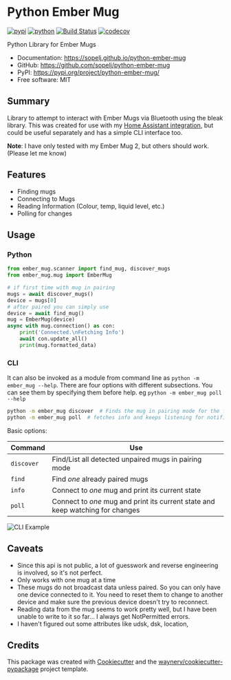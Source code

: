 # Python Ember Mug

[![pypi](https://img.shields.io/pypi/v/python-ember-mug.svg)](https://pypi.org/project/python-ember-mug/)
[![python](https://img.shields.io/pypi/pyversions/python-ember-mug.svg)](https://pypi.org/project/python-ember-mug/)
[![Build Status](https://github.com/sopelj/python-ember-mug/actions/workflows/dev.yml/badge.svg)](https://github.com/sopelj/python-ember-mug/actions/workflows/dev.yml)
[![codecov](https://codecov.io/gh/sopelj/python-ember-mug/branch/main/graphs/badge.svg)](https://codecov.io/github/sopelj/python-ember-mug)

Python Library for Ember Mugs

* Documentation: <https://sopelj.github.io/python-ember-mug>
* GitHub: <https://github.com/sopelj/python-ember-mug>
* PyPI: <https://pypi.org/project/python-ember-mug/>
* Free software: MIT

## Summary

Library to attempt to interact with Ember Mugs via Bluetooth using the bleak library.
This was created for use with my [Home Assistant integration](https://github.com/sopelj/hass-ember-mug-component),
but could be useful separately and has a simple CLI interface too.

**Note**: I have only tested with my Ember Mug 2, but others should work. (Please let me know)

## Features

* Finding mugs
* Connecting to Mugs
* Reading Information (Colour, temp, liquid level, etc.)
* Polling for changes

## Usage

### Python

```python
from ember_mug.scanner import find_mug, discover_mugs
from ember_mug.mug import EmberMug

# if first time with mug in pairing
mugs = await discover_mugs()
device = mugs[0]
# after paired you can simply use
device = await find_mug()
mug = EmberMug(device)
async with mug.connection() as con:
    print('Connected.\nFetching Info')
    await con.update_all()
    print(mug.formatted_data)
```

### CLI

It can also be invoked as a module from command line as `python -m ember_mug --help`.
There are four options with different subsections. You can see them by specifying them before help. eg `python -m ember_mug poll --help`

```bash
python -m ember_mug discover  # Finds the mug in pairing mode for the first time
python -m ember_mug poll  # fetches info and keeps listening for notifications
```

Basic options:

| Command    | Use                                                                            |
|------------|--------------------------------------------------------------------------------|
| `discover` | Find/List all detected unpaired mugs in pairing mode                           |
| `find`     | Find *one* already paired mugs                                                 |
| `info`     | Connect to *one* mug and print its current state                               |
| `poll`     | Connect to *one* mug and print its current state and keep watching for changes |

![CLI Example](./docs/images/cli-example.png)

## Caveats

- Since this api is not public, a lot of guesswork and reverse engineering is involved, so it's not perfect.
- Only works with one mug at a time
- These mugs do not broadcast data unless paired. So you can only have one device connected to it. You need to reset them to change to another device and make sure the previous device doesn't try to reconnect.
- Reading data from the mug seems to work pretty well, but I have been unable to write to it so far... I always get NotPermitted errors.
- I haven't figured out some attributes like udsk, dsk, location,

## Credits

This package was created with [Cookiecutter](https://github.com/audreyr/cookiecutter) and the [waynerv/cookiecutter-pypackage](https://github.com/waynerv/cookiecutter-pypackage) project template.
